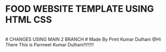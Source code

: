 # FOOD WEBSITE TEMPLATE USING HTML CSS
<br>
# CHANGES USING MAIN 2 BRANCH
# Made By Prmt Kumar Dulhani
@Hi There This is Parmeet Kumar Dulhani!!!!!!!!